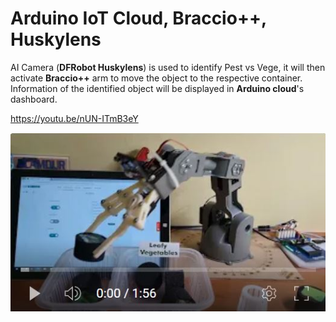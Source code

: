 # Arduino IoT Cloud, Braccio++, Huskylens

AI Camera (**DFRobot Huskylens**) is used to identify Pest vs Vege, it will then activate **Braccio++** arm to move the object to the respective container. Information of the identified object will be displayed in **Arduino cloud**'s dashboard.
 
https://youtu.be/nUN-ITmB3eY

![You Tube Video](/Braccio_Huskylens.JPG)

